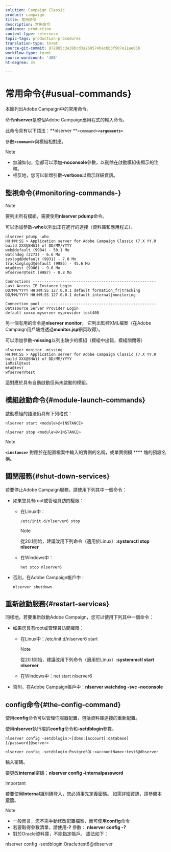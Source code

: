 ```yaml
---
solution: Campaign Classic
product: campaign
title: 常用命令
description: 常用命令
audience: production
content-type: reference
topic-tags: production-procedures
translation-type: tm+mt
source-git-commit: 972885c3a38bcd3a260574bacbb3f507e11ae05b
workflow-type: tm+mt
source-wordcount: '408'
ht-degree: 3%

---
```



# 常用命令{#usual-commands}

本節列出Adobe Campaign中的常用命令。

命令&#x200B;**nlserver**&#x200B;是整個Adobe Campaign應用程式的輸入命令。

此命令具有以下語法：**nlserver **`<command>`****`<arguments>`****

參數&#x200B;**`<command>`**&#x200B;與模組相對應。

>[!NOTE]
>
>* 無論如何，您都可以添加&#x200B;**-noconsole**&#x200B;參數，以刪除在啟動模組後顯示的注釋。
>* 相反地，您可以新增引數&#x200B;**-verbose**&#x200B;以顯示詳細資訊。

>



## 監視命令{#monitoring-commands-}

>[!NOTE]
>
>要列出所有模組，需要使用&#x200B;**nlserver pdump**&#x200B;命令。

可以添加參數&#x200B;**-who**&#x200B;以列出正在進行的連接（資料庫和應用程式）。

```
nlserver pdump -who
HH:MM:SS > Application server for Adobe Campaign Classic (7.X YY.R build XXX@SHA1) of DD/MM/YYYY
web@default (9984) - 50.1 Mo
watchdog (2273) - 6.6 Mo
syslogd@default (9931) - 7.0 Mo
trackinglogd@default (9985) - 45.6 Mo
mta@test (9986) - 9.6 Mo
wfserver@test (9987) - 8.8 Mo

Connections ------------------------------------------------------
Last Access IP Instance Login 
DD/MM/YYYY HH:MM:SS 127.0.0.1 default formation_fr|tracking
DD/MM/YYYY HH:MM:SS 127.0.0.1 default internal|monitoring

Connection pool --------------------------------------------------
Datasource Server Provider Login 
default xxxxx myserver myprovider test400
```

另一個有用的命令是&#x200B;**nlserver monitor**。 它列出監控XML檔案（在Adobe Campaign用戶端或透過&#x200B;**monitor.jsp**&#x200B;網頁取得）。

可以添加參數&#x200B;**-missing**&#x200B;以列出缺少的模組（模組中出錯，模組關閉等）

```
nlserver monitor -missing
HH:MM:SS > Application server for Adobe Campaign Classic (7.X YY.R build XXX@SHA1) of DD/MM/YYYY
inMail@test
mta@test
wfserver@test
```

這對應於具有自動啟動但尚未啟動的模組。

## 模組啟動命令{#module-launch-commands}

啟動模組的語法仍具有下列格式：

```
nlserver start <module>@<INSTANCE>
```

```
nlserver stop <module>@<INSTANCE>
```

>[!NOTE]
>
>**`<instance>`** 對應於在配置檔案中輸入的實例的名稱，或單實例模 **** 塊的預設名稱。

## 關閉服務{#shut-down-services}

若要停止Adobe Campaign服務，請使用下列其中一個命令：

* 如果您具有root或管理員訪問權限：

   * 在Linux中：

      ```
      /etc/init.d/nlserver6 stop
      ```

      >[!NOTE]
      >
      >從20.1開始，建議改用下列命令（適用於Linux）:**systemctl stop nlserver**

   * 在Windows中：

      ```
      net stop nlserver6
      ```

* 否則，在Adobe Campaign帳戶中：

   ```
   nlserver shutdown 
   ```

## 重新啟動服務{#restart-services}

同樣地，若要重新啟動Adobe Campaign，您可以使用下列其中一個命令：

* 如果您具有root或管理員訪問權限：

   * 在Linux中：/etc/init.d/nlserver6 start

      >[!NOTE]
      >
      >從20.1開始，建議改用下列命令（適用於Linux）:**systemmctl start nlserver**

   * 在Windows中：net start nlserver6

* 否則，在Adobe Campaign帳戶中：**nlserver watchdog -svc -noconsole**

## config命令{#the-config-command}

使用&#x200B;**config**&#x200B;命令可以管理伺服器配置，包括資料庫連接的重新配置。

使用&#x200B;**nlserver**&#x200B;執行檔的&#x200B;**config**&#x200B;命令和&#x200B;**-setdblogin**&#x200B;參數。

```
nlserver config -setdblogin:<[dbms:]account[:database][/password]@server>
```

```
nlserver config -setdblogin:PostgreSQL:<accountName>:test6@dbserver
```

輸入密碼。

要更改&#x200B;**internal**&#x200B;密碼：**nlserver config -internalpassword**

>[!IMPORTANT]
>
>若要使用&#x200B;**Internal**&#x200B;識別碼登入，您必須事先定義密碼。 如需詳細資訊，請參閱[本章節](../../installation/using/campaign-server-configuration.md#internal-identifier)。

>[!NOTE]
>
>* 一般而言，您不需手動修改配置檔案，而可使用&#x200B;**config**&#x200B;命令
>* 若要取得參數清單，請使用&#x200B;**-?** 參數： **nlserver config -?**
>* 對於Oracle資料庫，不能指定帳戶。 語法如下：

>
>  
nlserver config -setdblogin:Oracle:test6@dbserver

